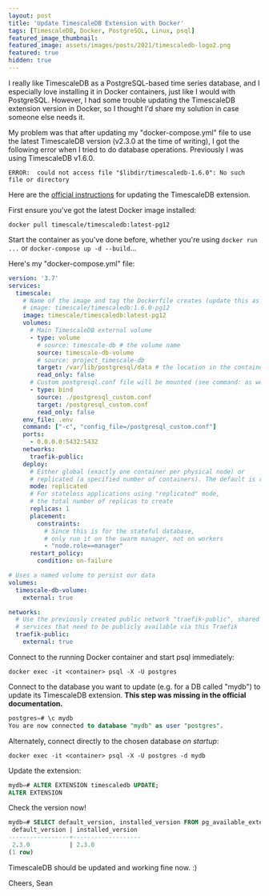 ```yaml
---
layout: post
title: 'Update TimescaleDB Extension with Docker'
tags: [TimescaleDB, Docker, PostgreSQL, Linux, psql]
featured_image_thumbnail:
featured_image: assets/images/posts/2021/timescaledb-logo2.png
featured: true
hidden: true
---
```


I really like TimescaleDB as a PostgreSQL-based time series database, and I especially love installing it in Docker containers, just like I would with PostgreSQL. However, I had some trouble updating the TimescaleDB extension version in Docker, so I thought I'd share my solution in case someone else needs it.

My problem was that after updating my "docker-compose.yml" file to use the latest TimescaleDB version (v2.3.0 at the time of writing), I got the following error when I tried to do database operations. Previously I was using TimescaleDB v1.6.0.
```
ERROR:  could not access file "$libdir/timescaledb-1.6.0": No such file or directory
```

Here are the [official instructions](https://docs.timescale.com/timescaledb/latest/how-to-guides/update-timescaledb/updating-docker/#updating-a-timescaledb-docker-installation) for updating the TimescaleDB extension.

First ensure you've got the latest Docker image installed:
```shell
docker pull timescale/timescaledb:latest-pg12
```

Start the container as you've done before, whether you're using `docker run ...` or `docker-compose up -d --build`... 

Here's my "docker-compose.yml" file:
```yml
version: '3.7'
services:
  timescale:
    # Name of the image and tag the Dockerfile creates (update this as needed)
    # image: timescale/timescaledb:1.6.0-pg12
    image: timescale/timescaledb:latest-pg12
    volumes: 
      # Main TimescaleDB external volume
      - type: volume
        # source: timescale-db # the volume name
        source: timescale-db-volume
        # source: project_timescale-db
        target: /var/lib/postgresql/data # the location in the container where the data are stored
        read_only: false
      # Custom postgresql.conf file will be mounted (see command: as well)
      - type: bind
        source: ./postgresql_custom.conf
        target: /postgresql_custom.conf
        read_only: false
    env_file: .env
    command: ["-c", "config_file=/postgresql_custom.conf"]
    ports: 
      - 0.0.0.0:5432:5432
    networks:
      traefik-public:
    deploy:
      # Either global (exactly one container per physical node) or
      # replicated (a specified number of containers). The default is replicated
      mode: replicated
      # For stateless applications using "replicated" mode,
      # the total number of replicas to create
      replicas: 1
      placement:
        constraints:
          # Since this is for the stateful database,
          # only run it on the swarm manager, not on workers
          - "node.role==manager"
      restart_policy:
        condition: on-failure

# Uses a named volume to persist our data
volumes:
  timescale-db-volume:
    external: true

networks:
  # Use the previously created public network "traefik-public", shared with other
  # services that need to be publicly available via this Traefik
  traefik-public:
    external: true
```

Connect to the running Docker container and start psql immediately:
```shell
docker exec -it <container> psql -X -U postgres
```
 
Connect to the database you want to update (e.g. for a DB called "mydb") to update its TimescaleDB extension. **This step was missing in the official documentation.**
```sql
postgres=# \c mydb
You are now connected to database "mydb" as user "postgres".
```

Alternately, connect directly to the chosen database *on startup*:
```shell
docker exec -it <container> psql -X -U postgres -d mydb
```

Update the extension:
```sql
mydb=# ALTER EXTENSION timescaledb UPDATE;
ALTER EXTENSION
```
 
Check the version now!
```sql
mydb=# SELECT default_version, installed_version FROM pg_available_extensions where name = 'timescaledb';
 default_version | installed_version
-----------------+-------------------
 2.3.0           | 2.3.0
(1 row)
```

TimescaleDB should be updated and working fine now. :)

Cheers,
Sean